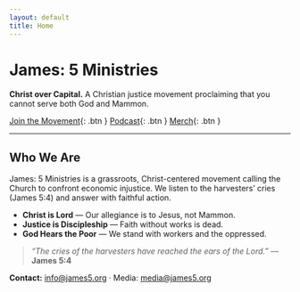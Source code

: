 ```yaml
---
layout: default
title: Home
---
```


# James: 5 Ministries
**Christ over Capital.** A Christian justice movement proclaiming that you cannot serve both God and Mammon.

[Join the Movement](mailto:info@james5.org?subject=Join%20the%20Movement){: .btn }
[Podcast](https://james5.substack.com){: .btn }
[Merch](https://yourshop.link){: .btn }

---

## Who We Are
James: 5 Ministries is a grassroots, Christ-centered movement calling the Church to confront economic injustice. We listen to the harvesters’ cries (James 5:4) and answer with faithful action.

- **Christ is Lord** — Our allegiance is to Jesus, not Mammon.  
- **Justice is Discipleship** — Faith without works is dead.  
- **God Hears the Poor** — We stand with workers and the oppressed.

> *“The cries of the harvesters have reached the ears of the Lord.”* — **James 5:4**

**Contact:** info@james5.org · Media: media@james5.org
